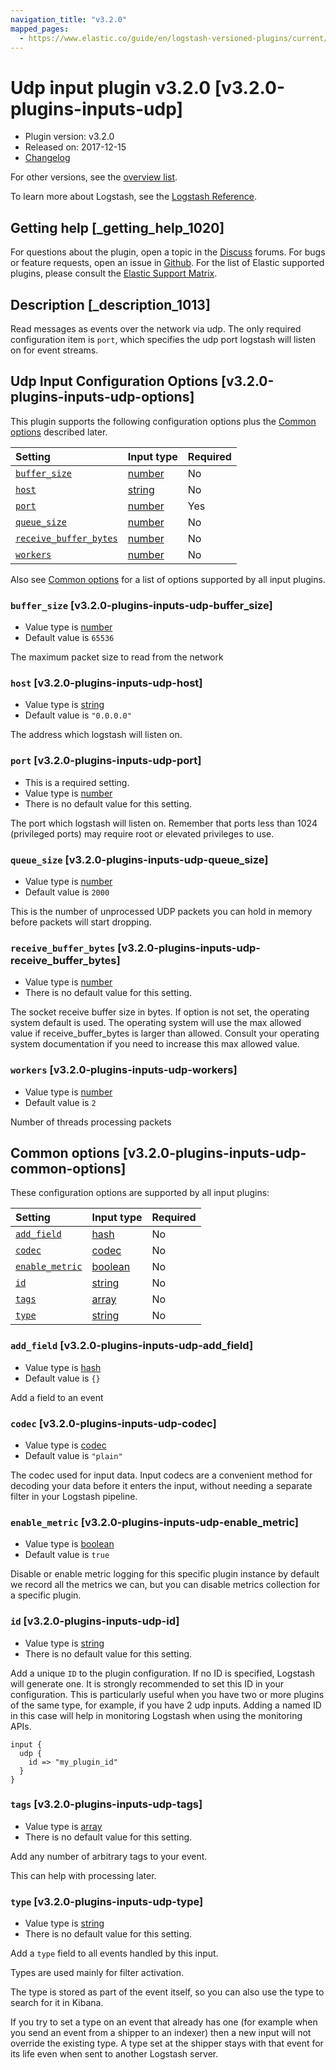 ```yaml
---
navigation_title: "v3.2.0"
mapped_pages:
  - https://www.elastic.co/guide/en/logstash-versioned-plugins/current/v3.2.0-plugins-inputs-udp.html
---
```


# Udp input plugin v3.2.0 [v3.2.0-plugins-inputs-udp]

* Plugin version: v3.2.0
* Released on: 2017-12-15
* [Changelog](https://github.com/logstash-plugins/logstash-input-udp/blob/v3.2.0/CHANGELOG.md)

For other versions, see the [overview list](input-udp-index.md).

To learn more about Logstash, see the [Logstash Reference](https://www.elastic.co/guide/en/logstash/current/index.html).

## Getting help [_getting_help_1020]

For questions about the plugin, open a topic in the [Discuss](http://discuss.elastic.co) forums. For bugs or feature requests, open an issue in [Github](https://github.com/logstash-plugins/logstash-input-udp). For the list of Elastic supported plugins, please consult the [Elastic Support Matrix](https://www.elastic.co/support/matrix#matrix_logstash_plugins).

## Description [_description_1013]

Read messages as events over the network via udp. The only required configuration item is `port`, which specifies the udp port logstash will listen on for event streams.

## Udp Input Configuration Options [v3.2.0-plugins-inputs-udp-options]

This plugin supports the following configuration options plus the [Common options](v3-2-0-plugins-inputs-udp.md#v3.2.0-plugins-inputs-udp-common-options) described later.

| Setting | Input type | Required |
| :- | :- | :- |
| [`buffer_size`](v3-2-0-plugins-inputs-udp.md#v3.2.0-plugins-inputs-udp-buffer_size) | [number](/lsr/value-types.md#number) | No |
| [`host`](v3-2-0-plugins-inputs-udp.md#v3.2.0-plugins-inputs-udp-host) | [string](/lsr/value-types.md#string) | No |
| [`port`](v3-2-0-plugins-inputs-udp.md#v3.2.0-plugins-inputs-udp-port) | [number](/lsr/value-types.md#number) | Yes |
| [`queue_size`](v3-2-0-plugins-inputs-udp.md#v3.2.0-plugins-inputs-udp-queue_size) | [number](/lsr/value-types.md#number) | No |
| [`receive_buffer_bytes`](v3-2-0-plugins-inputs-udp.md#v3.2.0-plugins-inputs-udp-receive_buffer_bytes) | [number](/lsr/value-types.md#number) | No |
| [`workers`](v3-2-0-plugins-inputs-udp.md#v3.2.0-plugins-inputs-udp-workers) | [number](/lsr/value-types.md#number) | No |

Also see [Common options](v3-2-0-plugins-inputs-udp.md#v3.2.0-plugins-inputs-udp-common-options) for a list of options supported by all input plugins.

### `buffer_size` [v3.2.0-plugins-inputs-udp-buffer_size]

* Value type is [number](/lsr/value-types.md#number)
* Default value is `65536`

The maximum packet size to read from the network

### `host` [v3.2.0-plugins-inputs-udp-host]

* Value type is [string](/lsr/value-types.md#string)
* Default value is `"0.0.0.0"`

The address which logstash will listen on.

### `port` [v3.2.0-plugins-inputs-udp-port]

* This is a required setting.
* Value type is [number](/lsr/value-types.md#number)
* There is no default value for this setting.

The port which logstash will listen on. Remember that ports less than 1024 (privileged ports) may require root or elevated privileges to use.

### `queue_size` [v3.2.0-plugins-inputs-udp-queue_size]

* Value type is [number](/lsr/value-types.md#number)
* Default value is `2000`

This is the number of unprocessed UDP packets you can hold in memory before packets will start dropping.

### `receive_buffer_bytes` [v3.2.0-plugins-inputs-udp-receive_buffer_bytes]

* Value type is [number](/lsr/value-types.md#number)
* There is no default value for this setting.

The socket receive buffer size in bytes. If option is not set, the operating system default is used. The operating system will use the max allowed value if receive\_buffer\_bytes is larger than allowed. Consult your operating system documentation if you need to increase this max allowed value.

### `workers` [v3.2.0-plugins-inputs-udp-workers]

* Value type is [number](/lsr/value-types.md#number)
* Default value is `2`

Number of threads processing packets

## Common options [v3.2.0-plugins-inputs-udp-common-options]

These configuration options are supported by all input plugins:

| Setting | Input type | Required |
| :- | :- | :- |
| [`add_field`](v3-2-0-plugins-inputs-udp.md#v3.2.0-plugins-inputs-udp-add_field) | [hash](/lsr/value-types.md#hash) | No |
| [`codec`](v3-2-0-plugins-inputs-udp.md#v3.2.0-plugins-inputs-udp-codec) | [codec](/lsr/value-types.md#codec) | No |
| [`enable_metric`](v3-2-0-plugins-inputs-udp.md#v3.2.0-plugins-inputs-udp-enable_metric) | [boolean](/lsr/value-types.md#boolean) | No |
| [`id`](v3-2-0-plugins-inputs-udp.md#v3.2.0-plugins-inputs-udp-id) | [string](/lsr/value-types.md#string) | No |
| [`tags`](v3-2-0-plugins-inputs-udp.md#v3.2.0-plugins-inputs-udp-tags) | [array](/lsr/value-types.md#array) | No |
| [`type`](v3-2-0-plugins-inputs-udp.md#v3.2.0-plugins-inputs-udp-type) | [string](/lsr/value-types.md#string) | No |

### `add_field` [v3.2.0-plugins-inputs-udp-add_field]

* Value type is [hash](/lsr/value-types.md#hash)
* Default value is `{}`

Add a field to an event

### `codec` [v3.2.0-plugins-inputs-udp-codec]

* Value type is [codec](/lsr/value-types.md#codec)
* Default value is `"plain"`

The codec used for input data. Input codecs are a convenient method for decoding your data before it enters the input, without needing a separate filter in your Logstash pipeline.

### `enable_metric` [v3.2.0-plugins-inputs-udp-enable_metric]

* Value type is [boolean](/lsr/value-types.md#boolean)
* Default value is `true`

Disable or enable metric logging for this specific plugin instance by default we record all the metrics we can, but you can disable metrics collection for a specific plugin.

### `id` [v3.2.0-plugins-inputs-udp-id]

* Value type is [string](/lsr/value-types.md#string)
* There is no default value for this setting.

Add a unique `ID` to the plugin configuration. If no ID is specified, Logstash will generate one. It is strongly recommended to set this ID in your configuration. This is particularly useful when you have two or more plugins of the same type, for example, if you have 2 udp inputs. Adding a named ID in this case will help in monitoring Logstash when using the monitoring APIs.

```
input {
  udp {
    id => "my_plugin_id"
  }
}
```

### `tags` [v3.2.0-plugins-inputs-udp-tags]

* Value type is [array](/lsr/value-types.md#array)
* There is no default value for this setting.

Add any number of arbitrary tags to your event.

This can help with processing later.

### `type` [v3.2.0-plugins-inputs-udp-type]

* Value type is [string](/lsr/value-types.md#string)
* There is no default value for this setting.

Add a `type` field to all events handled by this input.

Types are used mainly for filter activation.

The type is stored as part of the event itself, so you can also use the type to search for it in Kibana.

If you try to set a type on an event that already has one (for example when you send an event from a shipper to an indexer) then a new input will not override the existing type. A type set at the shipper stays with that event for its life even when sent to another Logstash server.
